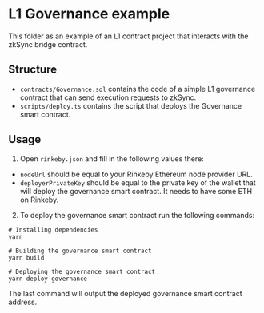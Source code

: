 # L1 Governance example

This folder as an example of an L1 contract project that interacts with the zkSync bridge contract.

## Structure

- `contracts/Governance.sol` contains the code of a simple L1 governance contract that can send execution requests to zkSync.
- `scripts/deploy.ts` contains the script that deploys the Governance smart contract.

## Usage

1. Open `rinkeby.json` and fill in the following values there:

- `nodeUrl` should be equal to your Rinkeby Ethereum node provider URL.
- `deployerPrivateKey` should be equal to the private key of the wallet that will deploy the governance smart contract. It needs to have some ETH on Rinkeby.

2. To deploy the governance smart contract run the following commands:

```
# Installing dependencies
yarn

# Building the governance smart contract
yarn build

# Deploying the governance smart contract
yarn deploy-governance
```

The last command will output the deployed governance smart contract address. 
